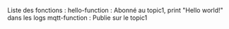 Liste des fonctions :
hello-function : Abonné au topic1, print "Hello world!" dans les logs
mqtt-function : Publie sur le topic1